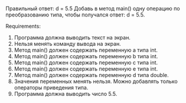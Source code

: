 Правильный ответ: d = 5.5
Добавь в метод main() одну операцию по преобразованию типа, чтобы получался ответ: d = 5.5.


Requirements:
1. Программа должна выводить текст на экран.
2. Нельзя менять команду вывода на экран.
3. Метод main() должен содержать переменную a типа int.
4. Метод main() должен содержать переменную b типа int.
5. Метод main() должен содержать переменную c типа int.
6. Метод main() должен содержать переменную e типа int.
7. Метод main() должен содержать переменную d типа double.
8. Значения переменных менять нельзя. Можно добавлять только операторы приведения типа.
9. Программа должна выводить число 5.5.
